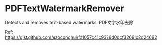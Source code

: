 # PDFTextWatermarkRemover
Detects and removes text-based watermarks. PDF文字水印去除

Ref:
https://gist.github.com/gaoconghui/f21057c41c9386d0dcf32691c2d24692
